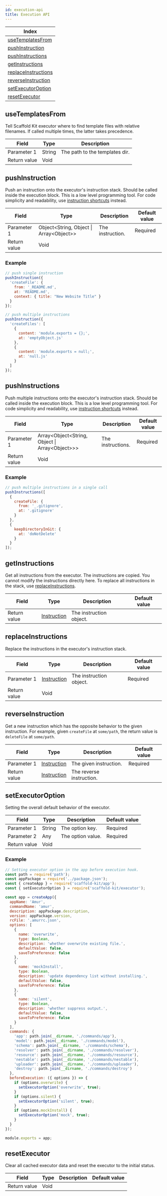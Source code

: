 ```yaml
---
id: execution-api
title: Execution API
---
```


| Index                                   |
| --------------------------------------- |
| [useTemplatesFrom](#usetemplatesfrom)   |
| [pushInstruction](#pushinstruction)     |
| [pushInstructions](#pushinstructions)   |
| [getInstructions](#getinstructions)     |
| [replaceInstructions](#replaceinstructions) |
| [reverseInstruction](#reverseinstruction) |
| [setExecutorOption](#setexecutoroption) |
| [resetExecutor](#resetexecutor)         |

## useTemplatesFrom

Tell Scaffold Kit executor where to find template files with relative filenames.
If called multiple times, the latter takes precedence.

| Field           | Type             | Description                    |
| --------------- | ---------------- | ------------------------------ |
| Parameter 1     | String           | The path to the templates dir. |
| Return value    | Void             |                                |

## pushInstruction

Push an instruction onto the executor's instruction stack. Should be called
inside the execution block. This is a low level programming tool. For code
simplicity and readability, use [instruction shortcuts](instruction-api.md)
instead.

| Field           | Type                             | Description                           | Default value  |
| --------------- | -------------------------------- | ------------------------------------- | -------------- |
| Parameter 1     | Object\<String, Object &#124; Array\<Object\>\> | The instruction.       | Required       |
| Return value    | Void                             |                                       |                |

### Example

```js
// push single instruction
pushInstruction({
  'createFile': {
    from: '_README.md',
    at: 'README.md',
    context: { title: "New Website Title" }
  }
});

// push multiple instructions
pushInstruction({
  'createFiles': [
    {
      content: 'module.exports = {};',
      at: 'emptyObject.js'
    },
    {
      content: 'module.exports = null;',
      at: 'null.js'
    }
  ]
});
```

## pushInstructions

Push multiple instructions onto the executor's instruction stack. Should be
called inside the execution block. This is a low level programming tool. For
code simplicity and readability, use [instruction shortcuts](instruction-api.md)
instead.

| Field           | Type                             | Description                           | Default value  |
| --------------- | -------------------------------- | ------------------------------------- | -------------- |
| Parameter 1     | Array\<Object\<String, Object &#124; Array\<Object\>\>\> | The instructions. | Required   |
| Return value    | Void                             |                                       |                |

### Example

```js
// push multiple instructions in a single call
pushInstructions([
  {
    createFile: {
      from: '_.gitignore',
      at: '.gitignore'
    }
  },
  {
    keepDirectoryInGit: {
      at: 'doNotDelete'
    }
  }
]);
```

## getInstructions

Get all instructions from the executor. The instructions are copied. You cannot
modify the instructions directly here. To replace all instructions in the stack,
use [replaceInstructions](#replaceinstructions).

| Field           | Type                             | Description                           | Default value  |
| --------------- | -------------------------------- | ------------------------------------- | -------------- |
| Return value    | [Instruction](data-types.md#instruction) | The instruction object.       |                |

## replaceInstructions

Replace the instructions in the executor's instruction stack.

| Field           | Type                             | Description                           | Default value  |
| --------------- | -------------------------------- | ------------------------------------- | -------------- |
| Parameter 1     | [Instruction](data-types.md#instruction) | The instruction object.       | Required       |
| Return value    | Void                                     |                               |                |

## reverseInstruction

Get a new instruction which has the opposite behavior to the given instruction.
For example, given `createFile` at `some/path`, the return value is `deleteFile`
at `some/path`.

| Field           | Type                             | Description                           | Default value  |
| --------------- | -------------------------------- | ------------------------------------- | -------------- |
| Parameter 1     | [Instruction](data-types.md#instruction) | The given instruction.        | Required       |
| Return value    | [Instruction](data-types.md#instruction) | The reverse instruction.      |                |

## setExecutorOption

Setting the overall default behavior of the executor.

| Field           | Type                             | Description                           | Default value  |
| --------------- | -------------------------------- | ------------------------------------- | -------------- |
| Parameter 1     | String                           | The option key.                       | Required       |
| Parameter 2     | Any                              | The option value.                     | Required       |
| Return value    | Void                             |                                       |                |

### Example

```js
// Setting executor option in the app before execution hook.
const path = require('path');
const appPackage = require('../package.json');
const { createApp } = require('scaffold-kit/app');
const { setExecutorOption } = require('scaffold-kit/executor');

const app = createApp({
  appName: 'Amur',
  commandName: 'amur',
  description: appPackage.description,
  version: appPackage.version,
  rcFile: '.amurrc.json',
  options: [
    {
      name: 'overwrite',
      type: Boolean,
      description: 'whether overwrite existing file.',
      defaultValue: false,
      saveToPreference: false
    },
    {
      name: 'mockInstall',
      type: Boolean,
      description: 'update dependency list without installing.',
      defaultValue: false,
      saveToPreference: false
    },
    {
      name: 'silent',
      type: Boolean,
      description: 'whether suppress output.',
      defaultValue: false,
      saveToPreference: false
    }
  ],
  commands: {
    'app': path.join(__dirname, './commands/app'),
    'model': path.join(__dirname, './commands/model'),
    'schema': path.join(__dirname, './commands/schema'),
    'resolver': path.join(__dirname, './commands/resolver'),
    'resource': path.join(__dirname, './commands/resource'),
    'nestable': path.join(__dirname, './commands/nestable'),
    'uploader': path.join(__dirname, './commands/uploader'),
    'destroy': path.join(__dirname, './commands/destroy')
  },
  beforeExecution: ({ options }) => {
    if (options.overwrite) {
      setExecutorOption('overwrite', true);
    }
    if (options.silent) {
      setExecutorOption('silent', true);
    }
    if (options.mockInstall) {
      setExecutorOption('mock', true);
    }
  }
});

module.exports = app;
```

## resetExecutor

Clear all cached executor data and reset the executor to the initial status.

| Field           | Type                             | Description                           | Default value  |
| --------------- | -------------------------------- | ------------------------------------- | -------------- |
| Return value    | Void                             |                                       |                |
